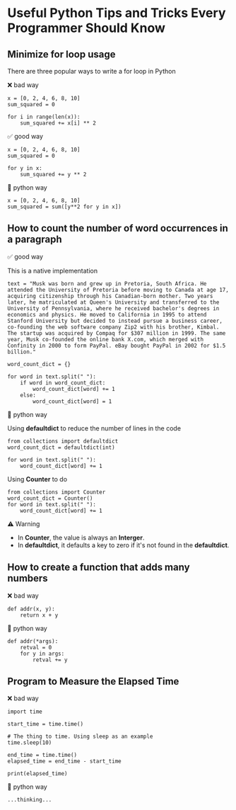 # Useful Python Tips and Tricks Every Programmer Should Know
## **Minimize for loop usage**

There are three popular ways to write a for loop in Python

❌ bad way

    x = [0, 2, 4, 6, 8, 10]
    sum_squared = 0

    for i in range(len(x)):
        sum_squared += x[i] ** 2

✅ good way

    x = [0, 2, 4, 6, 8, 10]
    sum_squared = 0

    for y in x:
        sum_squared += y ** 2

🐍 python way

    x = [0, 2, 4, 6, 8, 10]
    sum_squared = sum([y**2 for y in x])

## **How to count the number of word occurrences in a paragraph**

✅ good way

This is a native implementation 

    text = "Musk was born and grew up in Pretoria, South Africa. He attended the University of Pretoria before moving to Canada at age 17, acquiring citizenship through his Canadian-born mother. Two years later, he matriculated at Queen's University and transferred to the University of Pennsylvania, where he received bachelor's degrees in economics and physics. He moved to California in 1995 to attend Stanford University but decided to instead pursue a business career, co-founding the web software company Zip2 with his brother, Kimbal. The startup was acquired by Compaq for $307 million in 1999. The same year, Musk co-founded the online bank X.com, which merged with Confinity in 2000 to form PayPal. eBay bought PayPal in 2002 for $1.5 billion."

    word_count_dict = {}

    for word in text.split(" "):
        if word in word_count_dict:
            word_count_dict[word] += 1
        else:
            word_count_dict[word] = 1

🐍 python way

Using **defaultdict** to reduce the number of lines in the code

    from collections import defaultdict
    word_count_dict = defaultdict(int)

    for word in text.split(" "):
        word_count_dict[word] += 1

Using **Counter** to do

    from collections import Counter
    word_count_dict = Counter()
    for word in text.split(" "):
        word_count_dict[word] += 1  

⚠️ Warning
- In **Counter**, the value is always an **Interger**.
- In **defaultdict**, it defaults a key to zero if it's not found in the **defaultdict**.

## **How to create a function that adds many numbers**

❌ bad way

    def addr(x, y):
        return x + y

🐍 python way

    def addr(*args):
        retval = 0
        for y in args:
            retval += y

## **Program to Measure the Elapsed Time**

❌ bad way
    
    import time

    start_time = time.time()

    # The thing to time. Using sleep as an example
    time.sleep(10)

    end_time = time.time()
    elapsed_time = end_time - start_time

    print(elapsed_time)

🐍 python way

    ...thinking...

    



